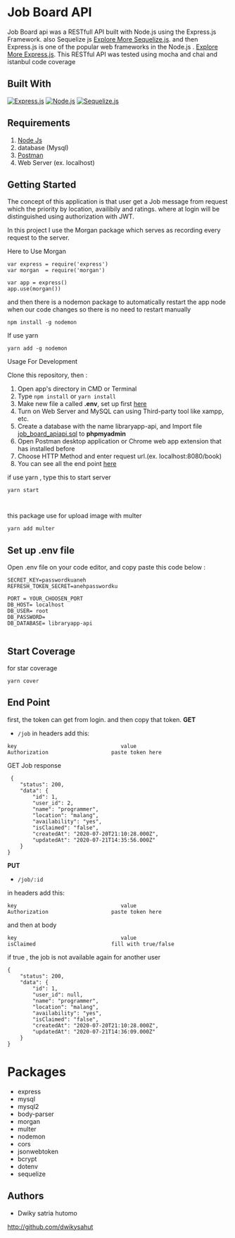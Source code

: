 # Job Board API
Job Board api was a RESTfull API built with Node.js using the Express.js Framework. also Sequelize js  [Explore More Sequelize.js](https://sequelize.org/). and then Express.js is one of the popular web frameworks in the Node.js .  [Explore More Express.js](https://en.wikipedia.org/wiki/Express.js). This RESTful API was tested using mocha and chai and istanbul code coverage

## Built With
[![Express.js](https://img.shields.io/badge/Express.js-4.17.1-orange.svg?style=rounded-square)](https://expressjs.com/en/starter/installing.html)
[![Node.js](https://img.shields.io/badge/Node.js-v12.16.2-green.svg?style=rounded-square)](https://nodejs.org/)
[![Sequelize.js](https://img.shields.io/badge/Sequelize.js-v6.3.3-blue.svg?style=rounded-square)](https://sequelize.org/)


## Requirements
1. <a href="https://nodejs.org/en/download/">Node Js</a>
2. database (Mysql)
3. <a href="https://www.getpostman.com/">Postman</a>
4. Web Server (ex. localhost)

## Getting Started

The concept of this application is that user get a Job message from request which the priority by location, availibily and ratings. where at login will be distinguished using authorization with JWT.

In this project I use the Morgan package which serves as recording every request to the server.

Here to Use Morgan
```
var express = require('express')
var morgan  = require('morgan')
 
var app = express()
app.use(morgan())
```
and then there is a nodemon package to automatically restart the app node when our code changes so there is no need to restart manually

```
npm install -g nodemon

```
If use yarn


```
yarn add -g nodemon

```

Usage For Development

Clone this repository, then :
1. Open app's directory in CMD or Terminal
2. Type `npm install` or `yarn install`
3. Make new file a called **.env**, set up first [here](#set-up-env-file)
4. Turn on Web Server and MySQL can using Third-party tool like xampp, etc.
5. Create a database with the name libraryapp-api, and Import file [job_board_apiapi.sql](libraryapp-api.sql) to **phpmyadmin**
6. Open Postman desktop application or Chrome web app extension that has installed before
7. Choose HTTP Method and enter request url.(ex. localhost:8080/book)
8. You can see all the end point [here](#end-point)

if use yarn , type this to start server


```
yarn start



```
this package use for upload image with multer


```
yarn add multer

```

## Set up .env file
Open .env file on your code editor, and copy paste this code below :
```
SECRET_KEY=passwordkuaneh
REFRESH_TOKEN_SECRET=anehpasswordku

PORT = YOUR_CHOOSEN_PORT
DB_HOST= localhost
DB_USER= root
DB_PASSWORD=
DB_DATABASE= libraryapp-api
  
```

## Start Coverage
  
for star coverage 

```
yarn cover

``` 

## End Point


first, the token can get from login.
and then copy that token.
**GET**
* `/job`
in headers add this:
```
key                                 value
Authorization                    paste token here

``` 



GET Job response

```
 {
    "status": 200,
    "data": {
        "id": 1,
        "user_id": 2,
        "name": "programmer",
        "location": "malang",
        "availability": "yes",
        "isClaimed": "false",
        "createdAt": "2020-07-20T21:10:28.000Z",
        "updatedAt": "2020-07-21T14:35:56.000Z"
    }
}
```


**PUT**
* `/job/:id`

in headers add this:
```
key                                 value
Authorization                    paste token here

``` 

and then at body
```
key                                 value
isClaimed                        fill with true/false

``` 
if true , the job is not available again for another user

```
{
    "status": 200,
    "data": {
        "id": 1,
        "user_id": null,
        "name": "programmer",
        "location": "malang",
        "availability": "yes",
        "isClaimed": "false",
        "createdAt": "2020-07-20T21:10:28.000Z",
        "updatedAt": "2020-07-21T14:36:09.000Z"
    }
}
```

   

# Packages
- express
- mysql
- mysql2
- body-parser
- morgan
- multer
- nodemon
- cors
- jsonwebtoken
- bcrypt
- dotenv
- sequelize

## Authors

* Dwiky satria hutomo

http://github.com/dwikysahut


